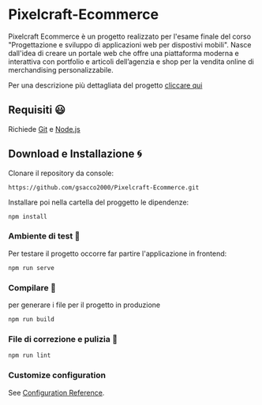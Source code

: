 # Pixelcraft-Ecommerce

Pixelcraft Ecommerce è un progetto realizzato per l'esame finale del corso "Progettazione e sviluppo di applicazioni web per dispostivi mobili". 
Nasce dall'idea di creare un portale web che offre una piattaforma moderna e interattiva con portfolio e articoli dell’agenzia e shop per la vendita online di merchandising personalizzabile.

Per una descrizione più dettagliata del progetto [cliccare qui](https://github.com/gsacco2000/Pixelcraft-Ecommerce/blob/master/Relazione%20Pixel%20Craft.pdf) 

## Requisiti :smiley: 
Richiede [Git](https://git-scm.com/) e [Node.js ](https://nodejs.org/en)


## Download e Installazione :cyclone:
Clonare il repository da console: 

```
https://github.com/gsacco2000/Pixelcraft-Ecommerce.git
```
Installare poi nella cartella del proggetto le dipendenze: 

```
npm install
```

### Ambiente di test :mag_right:
Per testare il progetto occorre far partire l'applicazione in frontend:

```
npm run serve
```

### Compilare :wrench:
per generare i file per il progetto in produzione

```
npm run build
```

### File di correzione e pulizia :page_with_curl:

```
npm run lint
```

### Customize configuration
See [Configuration Reference](https://cli.vuejs.org/config/).
